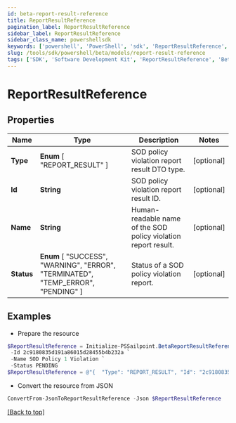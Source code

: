 ```yaml
---
id: beta-report-result-reference
title: ReportResultReference
pagination_label: ReportResultReference
sidebar_label: ReportResultReference
sidebar_class_name: powershellsdk
keywords: ['powershell', 'PowerShell', 'sdk', 'ReportResultReference', 'BetaReportResultReference'] 
slug: /tools/sdk/powershell/beta/models/report-result-reference
tags: ['SDK', 'Software Development Kit', 'ReportResultReference', 'BetaReportResultReference']
---
```



# ReportResultReference

## Properties

Name | Type | Description | Notes
------------ | ------------- | ------------- | -------------
**Type** |  **Enum** [  "REPORT_RESULT" ] | SOD policy violation report result DTO type. | [optional] 
**Id** | **String** | SOD policy violation report result ID. | [optional] 
**Name** | **String** | Human-readable name of the SOD policy violation report result. | [optional] 
**Status** |  **Enum** [  "SUCCESS",    "WARNING",    "ERROR",    "TERMINATED",    "TEMP_ERROR",    "PENDING" ] | Status of a SOD policy violation report. | [optional] 

## Examples

- Prepare the resource
```powershell
$ReportResultReference = Initialize-PSSailpoint.BetaReportResultReference  -Type REPORT_RESULT `
 -Id 2c9180835d191a86015d28455b4b232a `
 -Name SOD Policy 1 Violation `
 -Status PENDING
$ReportResultReference = @"{  "Type": "REPORT_RESULT", "Id": "2c9180835d191a86015d28455b4b232a", "Name": "SOD Policy 1 Violation", "Status": "PENDING" }"@
```

- Convert the resource from JSON
```powershell
ConvertFrom-JsonToReportResultReference -Json $ReportResultReference
```


[[Back to top]](#) 

